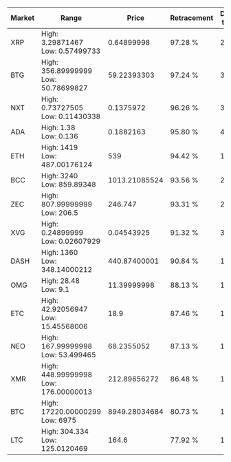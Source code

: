 | Market | Range | Price| Retracement | Doubles to 50% |
| --- | --- | --- | --- | --- |
| XRP | High: 3.29871467<br />Low: 0.57499733 | 0.64899998 | 97.28 % | 2.98 |
| BTG | High: 356.89999999<br />Low: 50.78699827 | 59.22393303 | 97.24 % | 3.44 |
| NXT | High: 0.73727505<br />Low: 0.11430338 | 0.1375972 | 96.26 % | 3.09 |
| ADA | High: 1.38<br />Low: 0.136 | 0.1882163 | 95.80 % | 4.03 |
| ETH | High: 1419<br />Low: 487.00176124 | 539 | 94.42 % | 1.77 |
| BCC | High: 3240<br />Low: 859.89348 | 1013.21085524 | 93.56 % | 2.02 |
| ZEC | High: 807.99999999<br />Low: 206.5 | 246.747 | 93.31 % | 2.06 |
| XVG | High: 0.24899999<br />Low: 0.02607929 | 0.04543925 | 91.32 % | 3.03 |
| DASH | High: 1360<br />Low: 348.14000212 | 440.87400001 | 90.84 % | 1.94 |
| OMG | High: 28.48<br />Low: 9.1 | 11.39999998 | 88.13 % | 1.65 |
| ETC | High: 42.92056947<br />Low: 15.45568006 | 18.9 | 87.46 % | 1.54 |
| NEO | High: 167.99999998<br />Low: 53.499465 | 68.2355052 | 87.13 % | 1.62 |
| XMR | High: 448.99999998<br />Low: 176.00000013 | 212.89656272 | 86.48 % | 1.47 |
| BTC | High: 17220.00000299<br />Low: 6975 | 8949.28034684 | 80.73 % | 1.35 |
| LTC | High: 304.334<br />Low: 125.0120469 | 164.6 | 77.92 % | 1.30 |
